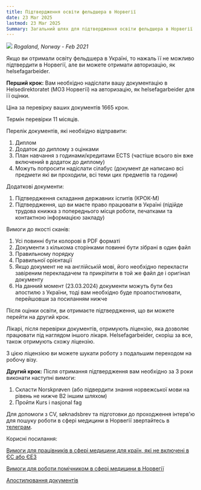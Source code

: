 ```yaml
---
title: Підтвердження освіти фельдшера в Норвегії
date: 23 Mar 2025
lastmod: 23 Mar 2025
Summary: Загальний шлях для підтвердження освіти фельдшера в Норвегії
---
```


![](/img/paramedic-in-norway/photo_2024-11-20_19-55-17.jpg)
*Rogaland, Norway -  Feb 2021*

Якщо ви отримали освіту фельдшера в Україні, то нажаль її не можливо підтвердити в Норвегії, але ви можете отримати авторизацію, як helsefagarbeider.

**Перший крок:** Вам необхідно надіслати вашу документацію в Helsedirektoratet (МОЗ Норвегії) на авторизацію, як helsefagarbeider для її оцінки.

Ціна за перевірку ваших документів 1665 крон.

Термін перевірки 11 місяців.

Перелік документів, які необхідно відправити:

1. Диплом
2. Додаток до диплому з оцінками
3. План навчання з годинами/кредитами ECTS (частіше всього він вже включений в додаток до диплому)
4. Можуть попросити надіслати сілабус (документ де написано всі предмети які ви проходили, всі теми цих предметів та години)

Додаткові документи:

1. Підтвердження складання державних іспитів (КРОК-М)
2. Підтвердження, що ви маєте право працювати в Україні (підійде трудова книжка з попереднього місця роботи, печатками та контактною інформацією закладу)

Вимоги до якості сканів:

1. Усі повинні бути колорові в PDF форматі
2. Документи з кількома сторінками повинні бути зібрані в один файл
3. Правильному порядку
4. Правильної орієнтації
5. Якщо документ не на англійській мові, його необхідно перекласти завіреним перекладачем та прикріпити в той же файл де і оригінал документу
6. На данний момент (23.03.2024) документи можуть бути без апостилю з України, тоді вам необхідно буде проапостилювати, перейшовши за посиланням нижче

Після оцінки освіти, ви отримаєте підтвердження, що ви можете перейти на другий крок.

Лікарі, після перевірки документів, отримують ліцензію, яка дозволяє працювати під наглядом іншого лікаря. Helsefagarbeider, скоріш за все, також отримують схожу ліцензію.

З цією ліцензією ви можете шукати роботу з подальшим переходом на робочу візу.

**Другий крок:** Після отримання підтвердження вам необхідно за 3 роки виконати наступні вимоги:

1. Скласти Norskprøven (або підвердити знання норвежської мови на рівень не нижче B2 іншим шляхом)
2. Пройти Kurs i nasjonal fag

Для допомоги з CV, søknadsbrev та підготовки до проходження інтерв'ю для пошуку роботи в сфері медицини в Норвегії звертайтесь в [телеграм](https://t.me/cat_scan).

Корисні посилання:

[Вимоги для працівників в сфері медицини для країн, які не включені в ЄС або ЄЕЗ](https://www.helsedirektoratet.no/tema/autorisasjon-og-spesialistutdanning/autorisasjon-og-lisens/Tilleggskrav-for-s%C3%B8kere-utdannet-utenfor-EUE%C3%98S)

[Вимоги для роботи помічником в сфері медицини в Норвегії](https://www.helsedirektoratet.no/tema/autorisasjon-og-spesialistutdanning/autorisasjon-og-lisens?path=9-3-helsefagarbeider-utenfor-eueos)

[Апостилювання документів](https://apostille.in.ua/en/)

